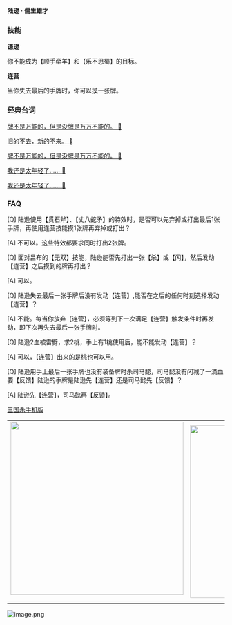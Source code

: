 
#### 陆逊 · 儒生雄才  

### 技能

**谦逊**

你不能成为【顺手牵羊】和【乐不思蜀】的目标。

**连营**

当你失去最后的手牌时，你可以摸一张牌。

### 经典台词


[牌不是万能的，但是没牌是万万不能的。 🎵](char_wu007_dub_ability2_1.mp3)

[旧的不去，新的不来。 🎵](char_wu007_dub_ability2_2.mp3)

[牌不是万能的，但是没牌是万万不能的。 🎵](char_wu007_dub_classic_ability2_1.mp3)

[我还是太年轻了…… 🎵](char_wu007_dub_classic_dead.mp3)

[我还是太年轻了…… 🎵](char_wu007_dub_dead.mp3)


### FAQ

[Q] 陆逊使用【贯石斧】、【丈八蛇矛】的特效时，是否可以先弃掉或打出最后1张手牌，再使用连营技能摸1张牌再弃掉或打出？

[A] 不可以。这些特效都要求同时打出2张牌。



[Q] 面对吕布的【无双】技能，陆逊能否先打出一张【杀】或【闪】，然后发动【连营】之后摸到的牌再打出？

[A] 可以。



[Q] 陆逊失去最后一张手牌后没有发动【连营】,能否在之后的任何时刻选择发动【连营】？

[A] 不能。每当你放弃【连营】，必须等到下一次满足【连营】触发条件时再发动，即下次再失去最后一张手牌时。



[Q] 陆逊2血被雷劈，求2桃，手上有1桃使用后，能不能发动【连营】？

[A] 可以，【连营】出来的是桃也可以用。



[Q] 陆逊用手上最后一张手牌也没有装备牌时杀司马懿，司马懿没有闪减了一滴血要【反馈】陆逊的手牌是陆逊先【连营】还是司马懿先【反馈】？

[A] 陆逊先【连营】，司马懿再【反馈】。


 [三国杀手机版](https://apps.apple.com/cn/app/%E4%B8%89%E5%9B%BD%E6%9D%80%E9%97%AE%E9%A2%98%E7%AD%94%E7%96%91/id527602078)
    <div style="text-align: center"><table><tr>
    <td style="text-align: center">
<img src="https://is4-ssl.mzstatic.com/image/thumb/PurpleSource116/v4/1b/38/06/1b380673-fa07-7d70-76af-cc625e8e7894/97f20edf-1616-4b93-9e88-fbaebfe22faf_page-0.jpg/460x0w.webp" height="400">
</td>
<td style="text-align: center">
<img src="https://is5-ssl.mzstatic.com/image/thumb/PurpleSource126/v4/f6/ae/05/f6ae053d-def3-e9be-a991-74954202adad/7a500a3f-0dc0-4c7a-8287-6eed7e11d2b4_page-1.jpg/460x0w.webp" height="400">
</td>
<td style="text-align: center">
<img src="https://is2-ssl.mzstatic.com/image/thumb/PurpleSource126/v4/f3/38/97/f33897de-2a22-ec13-1832-60c35c10fe7c/7fbfdcd6-9f03-45ce-8dc1-bad59b0e5f5d_page-2.jpg/460x0w.webp" height="400">
</td>
<td style="text-align: center">
<img src="https://is2-ssl.mzstatic.com/image/thumb/PurpleSource116/v4/7c/bf/db/7cbfdbb7-8d99-a661-c3a7-bc4e3fdb840a/5e805d5e-b991-4341-bdf6-233a5dd8d703_page-3.jpg/460x0w.webp" height="400">
</td>
</tr>
</table>
</div>
    
 ![image.png](https://s2.loli.net/2022/01/10/Z85EF3hBpvU41oI.png)
